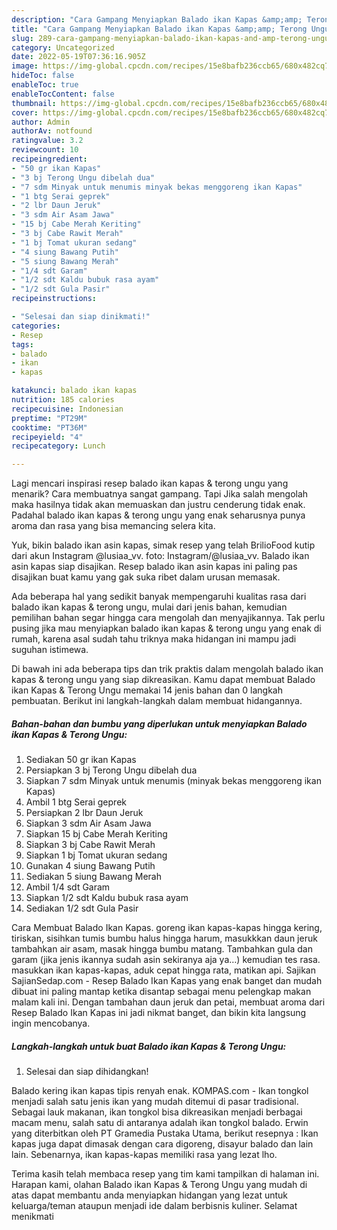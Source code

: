 ```yaml
---
description: "Cara Gampang Menyiapkan Balado ikan Kapas &amp;amp; Terong Ungu, Bikin Ngiler"
title: "Cara Gampang Menyiapkan Balado ikan Kapas &amp;amp; Terong Ungu, Bikin Ngiler"
slug: 289-cara-gampang-menyiapkan-balado-ikan-kapas-and-amp-terong-ungu-bikin-ngiler
category: Uncategorized
date: 2022-05-19T07:36:16.905Z
image: https://img-global.cpcdn.com/recipes/15e8bafb236ccb65/680x482cq70/balado-ikan-kapas-terong-ungu-foto-resep-utama.jpg
hideToc: false
enableToc: true
enableTocContent: false
thumbnail: https://img-global.cpcdn.com/recipes/15e8bafb236ccb65/680x482cq70/balado-ikan-kapas-terong-ungu-foto-resep-utama.jpg
cover: https://img-global.cpcdn.com/recipes/15e8bafb236ccb65/680x482cq70/balado-ikan-kapas-terong-ungu-foto-resep-utama.jpg
author: Admin
authorAv: notfound
ratingvalue: 3.2
reviewcount: 10
recipeingredient:
- "50 gr ikan Kapas"
- "3 bj Terong Ungu dibelah dua"
- "7 sdm Minyak untuk menumis minyak bekas menggoreng ikan Kapas"
- "1 btg Serai geprek"
- "2 lbr Daun Jeruk"
- "3 sdm Air Asam Jawa"
- "15 bj Cabe Merah Keriting"
- "3 bj Cabe Rawit Merah"
- "1 bj Tomat ukuran sedang"
- "4 siung Bawang Putih"
- "5 siung Bawang Merah"
- "1/4 sdt Garam"
- "1/2 sdt Kaldu bubuk rasa ayam"
- "1/2 sdt Gula Pasir"
recipeinstructions:

- "Selesai dan siap dinikmati!"
categories:
- Resep
tags:
- balado
- ikan
- kapas

katakunci: balado ikan kapas 
nutrition: 185 calories
recipecuisine: Indonesian
preptime: "PT29M"
cooktime: "PT36M"
recipeyield: "4"
recipecategory: Lunch

---
```



Lagi mencari inspirasi resep balado ikan kapas &amp; terong ungu yang menarik? Cara membuatnya sangat gampang. Tapi Jika salah mengolah maka hasilnya tidak akan memuaskan dan justru cenderung tidak enak. Padahal balado ikan kapas &amp; terong ungu yang enak seharusnya punya aroma dan rasa yang bisa memancing selera kita.


Yuk, bikin balado ikan asin kapas, simak resep yang telah BrilioFood kutip dari akun Instagram @lusiaa_vv. foto: Instagram/@lusiaa_vv. Balado ikan asin kapas siap disajikan. Resep balado ikan asin kapas ini paling pas disajikan buat kamu yang gak suka ribet dalam urusan memasak.

Ada beberapa hal yang sedikit banyak mempengaruhi kualitas rasa dari balado ikan kapas &amp; terong ungu, mulai dari jenis bahan, kemudian pemilihan bahan segar hingga cara mengolah dan menyajikannya. Tak perlu pusing jika mau menyiapkan balado ikan kapas &amp; terong ungu yang enak di rumah, karena asal sudah tahu triknya maka hidangan ini mampu jadi suguhan istimewa.


Di bawah ini ada beberapa tips dan trik praktis dalam mengolah balado ikan kapas &amp; terong ungu yang siap dikreasikan. Kamu dapat membuat Balado ikan Kapas &amp; Terong Ungu memakai 14 jenis bahan dan 0 langkah pembuatan. Berikut ini langkah-langkah dalam membuat hidangannya.

<!--inarticleads1-->

##### Bahan-bahan dan bumbu yang diperlukan untuk menyiapkan Balado ikan Kapas &amp; Terong Ungu:

1. Sediakan 50 gr ikan Kapas
1. Persiapkan 3 bj Terong Ungu dibelah dua
1. Siapkan 7 sdm Minyak untuk menumis (minyak bekas menggoreng ikan Kapas)
1. Ambil 1 btg Serai geprek
1. Persiapkan 2 lbr Daun Jeruk
1. Siapkan 3 sdm Air Asam Jawa
1. Siapkan 15 bj Cabe Merah Keriting
1. Siapkan 3 bj Cabe Rawit Merah
1. Siapkan 1 bj Tomat ukuran sedang
1. Gunakan 4 siung Bawang Putih
1. Sediakan 5 siung Bawang Merah
1. Ambil 1/4 sdt Garam
1. Siapkan 1/2 sdt Kaldu bubuk rasa ayam
1. Sediakan 1/2 sdt Gula Pasir


Cara Membuat Balado Ikan Kapas. goreng ikan kapas-kapas hingga kering, tiriskan, sisihkan tumis bumbu halus hingga harum, masukkkan daun jeruk tambahkan air asam, masak hingga bumbu matang. Tambahkan gula dan garam (jika jenis ikannya sudah asin sekiranya aja ya…) kemudian tes rasa. masukkan ikan kapas-kapas, aduk cepat hingga rata, matikan api. Sajikan SajianSedap.com - Resep Balado Ikan Kapas yang enak banget dan mudah dibuat ini paling mantap ketika disantap sebagai menu pelengkap makan malam kali ini. Dengan tambahan daun jeruk dan petai, membuat aroma dari Resep Balado Ikan Kapas ini jadi nikmat banget, dan bikin kita langsung ingin mencobanya. 

<!--inarticleads2-->

##### Langkah-langkah untuk buat Balado ikan Kapas &amp; Terong Ungu:


1. Selesai dan siap dihidangkan!

Balado kering ikan kapas tipis renyah enak. KOMPAS.com - Ikan tongkol menjadi salah satu jenis ikan yang mudah ditemui di pasar tradisional. Sebagai lauk makanan, ikan tongkol bisa dikreasikan menjadi berbagai macam menu, salah satu di antaranya adalah ikan tongkol balado. Erwin yang diterbitkan oleh PT Gramedia Pustaka Utama, berikut resepnya : Ikan kapas juga dapat dimasak dengan cara digoreng, disayur balado dan lain lain. Sebenarnya, ikan kapas-kapas memiliki rasa yang lezat lho. 

Terima kasih telah membaca resep yang tim kami tampilkan di halaman ini. Harapan kami, olahan Balado ikan Kapas &amp; Terong Ungu yang mudah di atas dapat membantu anda menyiapkan hidangan yang lezat untuk keluarga/teman ataupun menjadi ide dalam berbisnis kuliner. Selamat menikmati
